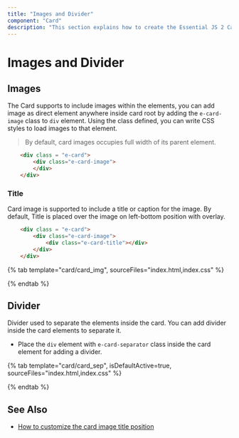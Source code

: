 ```yaml
---
title: "Images and Divider"
component: "Card"
description: "This section explains how to create the Essential JS 2 Card component with different images, title, and divider."
---
```


# Images and Divider

## Images

The Card supports to include images within the elements, you can add image as direct element anywhere inside card root by adding the `e-card-image` class to `div` element. Using the class defined, you can write CSS styles to load images to that element.

> By default, card images occupies full width of its parent element.

```html
    <div class = "e-card">
        <div class="e-card-image">
        </div>
    </div>
```

### Title

Card image is supported to include a title or caption for the image. By default, Title is placed over the image on left-bottom position with overlay.

```html
    <div class = "e-card">
        <div class="e-card-image">
            <div class="e-card-title"></div>
        </div>
    </div>
```

{% tab template="card/card_img", sourceFiles="index.html,index.css" %}

{% endtab %}

## Divider

Divider used to separate the elements inside the card. You can add divider inside the card elements to separate it.

* Place the `div` element with `e-card-separator` class inside the card element for adding a divider.

{% tab template="card/card_sep", isDefaultActive=true, sourceFiles="index.html,index.css" %}

{% endtab %}

## See Also

* [How to customize the card image title position](./how-to/customize-the-card-image-title-position/)